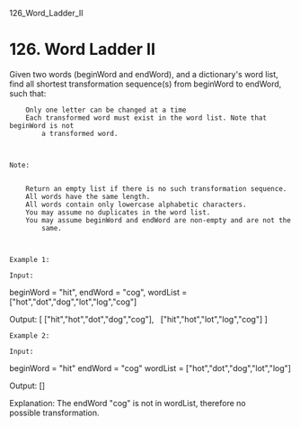 126_Word_Ladder_II
# 126. Word Ladder II

Given two words (beginWord and endWord), and a dictionary's word list,
        find all shortest transformation sequence(s) from beginWord to endWord,
        such that:

    
        Only one letter can be changed at a time
        Each transformed word must exist in the word list. Note that beginWord is not
            a transformed word.
        
    

    Note:

    
        Return an empty list if there is no such transformation sequence.
        All words have the same length.
        All words contain only lowercase alphabetic characters.
        You may assume no duplicates in the word list.
        You may assume beginWord and endWord are non-empty and are not the
            same.
        
    

    Example 1:

    Input:
beginWord = "hit",
endWord = "cog",
wordList = ["hot","dot","dog","lot","log","cog"]

Output:
[
  ["hit","hot","dot","dog","cog"],
  ["hit","hot","lot","log","cog"]
]

    Example 2:

    Input:
beginWord = "hit"
endWord = "cog"
wordList = ["hot","dot","dog","lot","log"]

Output: []

Explanation: The endWord "cog" is not in wordList, therefore no possible transformation.